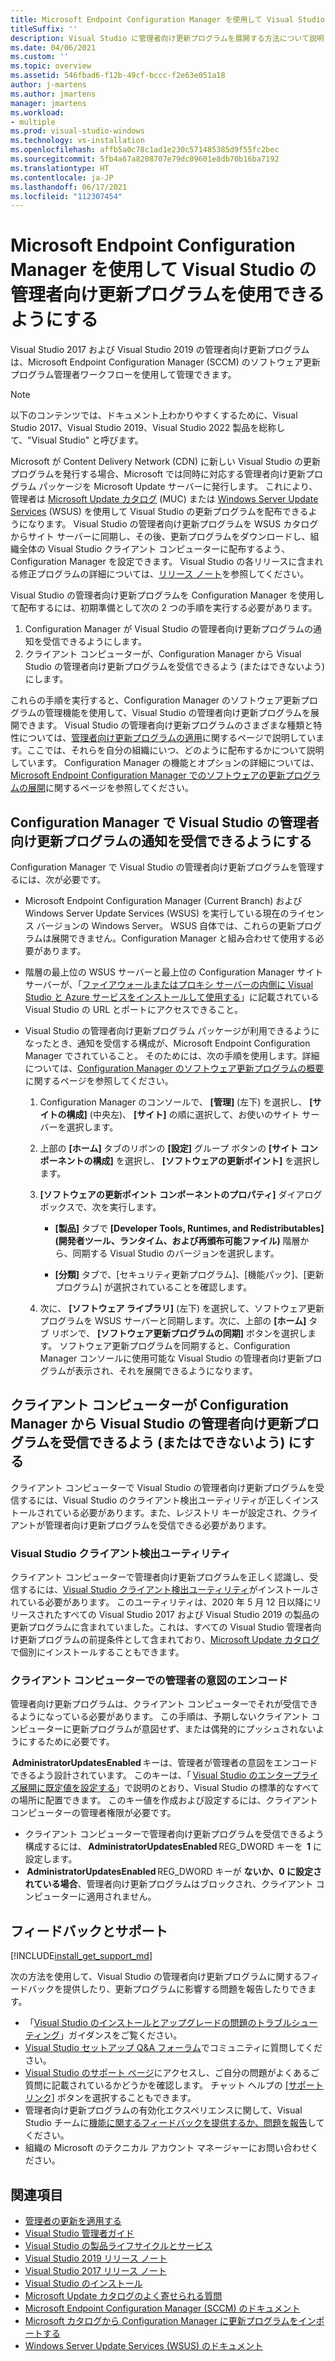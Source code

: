 ```yaml
---
title: Microsoft Endpoint Configuration Manager を使用して Visual Studio の管理者向け更新プログラムを使用できるようにする
titleSuffix: ''
description: Visual Studio に管理者向け更新プログラムを展開する方法について説明します。
ms.date: 04/06/2021
ms.custom: ''
ms.topic: overview
ms.assetid: 546fbad6-f12b-49cf-bccc-f2e63e051a18
author: j-martens
ms.author: jmartens
manager: jmartens
ms.workload:
- multiple
ms.prod: visual-studio-windows
ms.technology: vs-installation
ms.openlocfilehash: affb5a0c78c1ad1e230c571485385d9f55fc2bec
ms.sourcegitcommit: 5fb4a67a8208707e79dc09601e8db70b16ba7192
ms.translationtype: HT
ms.contentlocale: ja-JP
ms.lasthandoff: 06/17/2021
ms.locfileid: "112307454"
---
```

# <a name="enabling-administrator-updates-to-visual-studio-with-microsoft-endpoint-configuration-manager"></a>Microsoft Endpoint Configuration Manager を使用して Visual Studio の管理者向け更新プログラムを使用できるようにする

Visual Studio 2017 および Visual Studio 2019 の管理者向け更新プログラムは、Microsoft Endpoint Configuration Manager (SCCM) のソフトウェア更新プログラム管理者ワークフローを使用して管理できます。

> [!NOTE]
> 以下のコンテンツでは、ドキュメント上わかりやすくするために、Visual Studio 2017、Visual Studio 2019、Visual Studio 2022 製品を総称して、"Visual Studio" と呼びます。

Microsoft が Content Delivery Network (CDN) に新しい Visual Studio の更新プログラムを発行する場合、Microsoft では同時に対応する管理者向け更新プログラム パッケージを Microsoft Update サーバーに発行します。 これにより、管理者は [Microsoft Update カタログ](https://www.catalog.update.microsoft.com/Home.aspx) (MUC) または [Windows Server Update Services](/windows-server/administration/windows-server-update-services/get-started/windows-server-update-services-wsus) (WSUS) を使用して Visual Studio の更新プログラムを配布できるようになります。 Visual Studio の管理者向け更新プログラムを WSUS カタログからサイト サーバーに同期し、その後、更新プログラムをダウンロードし、組織全体の Visual Studio クライアント コンピューターに配布するよう、Configuration Manager を設定できます。 Visual Studio の各リリースに含まれる修正プログラムの詳細については、[リリース ノート](/visualstudio/releases/2019/release-notes)を参照してください。

Visual Studio の管理者向け更新プログラムを Configuration Manager を使用して配布するには、初期準備として次の 2 つの手順を実行する必要があります。
1. Configuration Manager が Visual Studio の管理者向け更新プログラムの通知を受信できるようにします。 
2. クライアント コンピューターが、Configuration Manager から Visual Studio の管理者向け更新プログラムを受信できるよう (またはできないよう) にします。

これらの手順を実行すると、Configuration Manager のソフトウェア更新プログラムの管理機能を使用して、Visual Studio の管理者向け更新プログラムを展開できます。 Visual Studio の管理者向け更新プログラムのさまざまな種類と特性については、[管理者向け更新プログラムの適用](../install/applying-administrator-updates.md)に関するページで説明しています。ここでは、それらを自分の組織にいつ、どのように配布するかについて説明しています。 Configuration Manager の機能とオプションの詳細については、[Microsoft Endpoint Configuration Manager でのソフトウェアの更新プログラムの展開](/mem/configmgr/sum/deploy-use/deploy-software-updates)に関するページを参照してください。

## <a name="enable-configuration-manager-to-receive-visual-studio-administrator-update-notifications"></a>Configuration Manager で Visual Studio の管理者向け更新プログラムの通知を受信できるようにする

Configuration Manager で Visual Studio の管理者向け更新プログラムを管理するには、次が必要です。

* Microsoft Endpoint Configuration Manager (Current Branch) および Windows Server Update Services (WSUS) を実行している現在のライセンス バージョンの Windows Server。 WSUS 自体では、これらの更新プログラムは展開できません。Configuration Manager と組み合わせて使用する必要があります。

* 階層の最上位の WSUS サーバーと最上位の Configuration Manager サイト サーバーが、「[ファイアウォールまたはプロキシ サーバーの内側に Visual Studio と Azure サービスをインストールして使用する](../install/install-and-use-visual-studio-behind-a-firewall-or-proxy-server.md)」に記載されている Visual Studio の URL とポートにアクセスできること。  

* Visual Studio の管理者向け更新プログラム パッケージが利用できるようになったとき、通知を受信する構成が、Microsoft Endpoint Configuration Manager でされていること。  そのためには、次の手順を使用します。詳細については、[Configuration Manager のソフトウェア更新プログラムの概要](/mem/configmgr/sum/understand/software-updates-introduction)に関するページを参照してください。

  1. Configuration Manager のコンソールで、 **[管理]** (左下) を選択し、 **[サイトの構成]** (中央左)、 **[サイト]** の順に選択して、お使いのサイト サーバーを選択します。

  2. 上部の **[ホーム]** タブのリボンの **[設定]** グループ ボタンの **[サイト コンポーネントの構成]** を選択し、 **[ソフトウェアの更新ポイント]** を選択します。

  3. **[ソフトウェアの更新ポイント コンポーネントのプロパティ]** ダイアログ ボックスで、次を実行します。

        * **[製品]** タブで **[Developer Tools, Runtimes, and Redistributables]\(開発者ツール、ランタイム、および再頒布可能ファイル\)** 階層から、同期する Visual Studio のバージョンを選択します。

        * **[分類]** タブで、[セキュリティ更新プログラム]、[機能パック]、[更新プログラム] が選択されていることを確認します。

  4. 次に、 **[ソフトウェア ライブラリ]** (左下) を選択して、ソフトウェア更新プログラムを WSUS サーバーと同期します。次に、上部の **[ホーム]** タブ リボンで、 **[ソフトウェア更新プログラムの同期]** ボタンを選択します。 ソフトウェア更新プログラムを同期すると、Configuration Manager コンソールに使用可能な Visual Studio の管理者向け更新プログラムが表示され、それを展開できるようになります。

## <a name="enable-or-disable-client-machines-ability-to-receive-visual-studio-administrator-updates-from-configuration-manager"></a>クライアント コンピューターが Configuration Manager から Visual Studio の管理者向け更新プログラムを受信できるよう (またはできないよう) にする

クライアント コンピューターで Visual Studio の管理者向け更新プログラムを受信するには、Visual Studio のクライアント検出ユーティリティが正しくインストールされている必要があります。また、レジストリ キーが設定され、クライアントが管理者向け更新プログラムを受信できる必要があります。  

### <a name="visual-studio-client-detector-utility"></a>Visual Studio クライアント検出ユーティリティ

クライアント コンピューターで管理者向け更新プログラムを正しく認識し、受信するには、[Visual Studio クライアント検出ユーティリティ](https://support.microsoft.com/help/5001148)がインストールされている必要があります。 このユーティリティは、2020 年 5 月 12 日以降にリリースされたすべての Visual Studio 2017 および Visual Studio 2019 の製品の更新プログラムに含まれていました。これは、すべての Visual Studio 管理者向け更新プログラムの前提条件として含まれており、[Microsoft Update カタログ](https://catalog.update.microsoft.com)で個別にインストールすることもできます。

### <a name="encoding-administrator-intent-on-the-client-machines"></a>クライアント コンピューターでの管理者の意図のエンコード

管理者向け更新プログラムは、クライアント コンピューターでそれが受信できるようになっている必要があります。 この手順は、予期しないクライアント コンピューターに更新プログラムが意図せず、または偶発的にプッシュされないようにするために必要です。

 **AdministratorUpdatesEnabled** キーは、管理者が管理者の意図をエンコードできるよう設計されています。 このキーは、「 [Visual Studio のエンタープライズ展開に既定値を設定する](/visualstudio/install/set-defaults-for-enterprise-deployments)」で説明のとおり、Visual Studio の標準的なすべての場所に配置できます。 このキー値を作成および設定するには、クライアント コンピューターの管理者権限が必要です。

* クライアント コンピューターで管理者向け更新プログラムを受信できるよう構成するには、 **AdministratorUpdatesEnabled** REG_DWORD キーを  **1** に設定します。
*  **AdministratorUpdatesEnabled** REG_DWORD キーが **ないか、0 に設定されている場合**、管理者向け更新プログラムはブロックされ、クライアント コンピューターに適用されません。

## <a name="feedback-and-support"></a>フィードバックとサポート

[!INCLUDE[install_get_support_md](includes/install_get_support_md.md)]

次の方法を使用して、Visual Studio の管理者向け更新プログラムに関するフィードバックを提供したり、更新プログラムに影響する問題を報告したりできます。

* 「[Visual Studio のインストールとアップグレードの問題のトラブルシューティング](../install/troubleshooting-installation-issues.md)」ガイダンスをご覧ください。
* [Visual Studio セットアップ Q&A フォーラム](/answers/topics/vs-setup.html)でコミュニティに質問してください。
* [Visual Studio のサポート ページ](https://visualstudio.microsoft.com/vs/support/)にアクセスし、ご自分の問題がよくあるご質問に記載されているかどうかを確認します。  チャット ヘルプの [[サポート リンク]](https://visualstudio.microsoft.com/vs/support/#talktous) ボタンを選択することもできます。
* 管理者向け更新プログラムの有効化エクスペリエンスに関して、Visual Studio チームに[機能に関するフィードバックを提供するか、問題を報告](https://aka.ms/vs/wsus/feedback)してください。
* 組織の Microsoft のテクニカル アカウント マネージャーにお問い合わせください。

## <a name="see-also"></a>関連項目

* [管理者の更新を適用する](../install/applying-administrator-updates.md)
* [Visual Studio 管理者ガイド](../install/visual-studio-administrator-guide.md)
* [Visual Studio の製品ライフサイクルとサービス](/visualstudio/productinfo/vs-servicing-vs)
* [Visual Studio 2019 リリース ノート](/visualstudio/releases/2019/release-notes)
* [Visual Studio 2017 リリース ノート](/visualstudio/releasenotes/vs2017-relnotes)
* [Visual Studio のインストール](../install/install-visual-studio.md)
* [Microsoft Update カタログのよく寄せられる質問](https://www.catalog.update.microsoft.com/faq.aspx)
* [Microsoft Endpoint Configuration Manager (SCCM) のドキュメント](/mem/configmgr)
* [Microsoft カタログから Configuration Manager に更新プログラムをインポートする](/mem/configmgr/sum/get-started/synchronize-software-updates#import-updates-from-the-microsoft-update-catalog)
* [Windows Server Update Services (WSUS) のドキュメント](/windows-server/administration/windows-server-update-services/get-started-windows-server-update-services-wsus)
